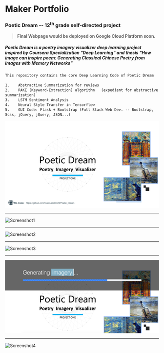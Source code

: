 # **Maker Portfolio**
<!DOCTYPE html>
<html lang="en">
  <head>
    <meta charset="utf-8">
    <meta http-equiv="X-UA-Compatible" content="IE=edge">
    <meta name="viewport" content="width=device-width, initial-scale=1">
    <h3>Poetic Dream -- 12<sup>th</sup> grade self-directed project</h3>

> **Final Webpage would be deployed on Google Cloud Platform soon.**

   <div><h5>Poetic Dream is a poetry imagery visualizer deep learning project inspired by Coursera Specialization "Deep Learning" and thesis <i>"How image can inspire poem: Generating Classical Chinese Poetry from Images with Memory Networks"</i></h5></div> 
  </head>
  <body>

    This repository contains the core Deep Learning Code of Poetic Dream
    
    1.    Abstractive Summarization for reviews 
    2.    RAKE (Keyword-Extraction) algorithm   (expedient for abstractive summarization)
    3.    LSTM Sentiment Analysis
    4.    Neural Style Transfer in Tensorflow
    5.    GUI Code: Flask + Bootstrap (Full Stack Web Dev. -- Bootstrap, Scss, jQuery, jQuery, JSON...)
    
  </body>
  
</html>

![Poetic Dream Cover Photo](https://raw.githubusercontent.com/Curiouskid0423/Poetic_Dream/master/Poetic_Dream_Cover.png)
<hr>

![Screenshot1](https://raw.githubusercontent.com/Curiouskid0423/Poetic_Dream/master/UI-Screenshot/Screenshot-1.png)
<hr>

![Screenshot2](https://raw.githubusercontent.com/Curiouskid0423/Poetic_Dream/master/UI-Screenshot/Screenshot-2.png)
<hr>

![Screenshot3](https://raw.githubusercontent.com/Curiouskid0423/Poetic_Dream/master/UI-Screenshot/Screenshot-3.png)
<hr>

![Screenshot4](https://raw.githubusercontent.com/Curiouskid0423/Poetic_Dream/master/UI-Screenshot/Screenshot-redirect.png)
<hr>

![Screenshot4](https://raw.githubusercontent.com/Curiouskid0423/Poetic_Dream/master/UI-Screenshot/Screenshot-4.png)
